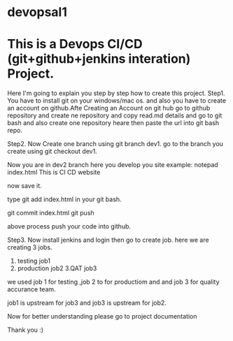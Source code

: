 # devopsal1
# This is a Devops CI/CD (git+github+jenkins interation) Project.
Here I'm going to explain you step by step how to create this project.
Step1.
You have to install git on your windows/mac os. and also you have to create an account on github.Afte Creating an Account on git hub go to github repository and create ne repository and copy read.md details and go to git bash and also create one repository heare then paste the url into git bash repo.

Step2.
Now Create one branch using git branch dev1.
go to the branch you create using git checkout dev1.

Now you are in dev2 branch here you develop you site
example: notepad index.html
This is CI CD website

now save it.

type git add index.html in your git bash.

git commit index.html
git push

above process push your code into github.

Step3.
Now install jenkins and login then
go to create job.
here we are creating 3 jobs.
1. testing job1
2. production job2
3.QAT job3

we used job 1 for testing ,job 2 to for productiom and and job 3 for quality accurance team.

job1 is upstream for job3 and job3 is upstream for job2.

Now for better understanding please go to project documentation

Thank you :)
